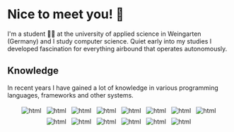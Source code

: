 # Nice to meet you! :wave:

I'm a student :man_student: at the university of applied science in Weingarten (Germany) and I study computer science.
Quiet early into my studies I developed fascination for everything airbound that operates autonomously.


## Knowledge
In recent years I have gained a lot of knowledge in various programming languages, frameworks and other systems.


<p align="center">
    <img src="https://img.shields.io/badge/python-3670A0?style=for-the-badge&logo=python&logoColor=ffdd54" alt="html" style="vertical-align:top; margin:4px">
    <img src="https://img.shields.io/badge/java-%23ED8B00.svg?style=for-the-badge&logo=java&logoColor=white" alt="html" style="vertical-align:top; margin:4px">
    <img src="https://img.shields.io/badge/c-%2300599C.svg?style=for-the-badge&logo=c&logoColor=white" alt="html" style="vertical-align:top; margin:4px">
    <img src="https://img.shields.io/badge/shell_script-%23121011.svg?style=for-the-badge&logo=gnu-bash&logoColor=white" alt="html" style="vertical-align:top; margin:4px">   
    <img src="https://img.shields.io/badge/OCTAVE-darkblue?style=for-the-badge&logo=octave&logoColor=fcd683" alt="html" style="vertical-align:top; margin:4px">   
    <img src="https://img.shields.io/badge/git-%23F05033.svg?style=for-the-badge&logo=git&logoColor=white" alt="html" style="vertical-align:top; margin:4px">
    <img src="https://img.shields.io/badge/Linux-FCC624?style=for-the-badge&logo=linux&logoColor=black" alt="html" style="vertical-align:top; margin:4px">
    <img src="https://img.shields.io/badge/ros-%230A0FF9.svg?style=for-the-badge&logo=ros&logoColor=white" alt="html" style="vertical-align:top; margin:4px">
    <img src="https://img.shields.io/badge/Keras-%23D00000.svg?style=for-the-badge&logo=Keras&logoColor=white" alt="html" style="vertical-align:top; margin:4px">
     <img src="https://img.shields.io/badge/opencv-%23white.svg?style=for-the-badge&logo=opencv&logoColor=white" alt="html" style="vertical-align:top; margin:4px">
    <img src="https://img.shields.io/badge/TensorFlow-%23FF6F00.svg?style=for-the-badge&logo=TensorFlow&logoColor=white" alt="html" style="vertical-align:top; margin:4px">
    <img src="https://img.shields.io/badge/scikit--learn-%23F7931E.svg?style=for-the-badge&logo=scikit-learn&logoColor=white" alt="html" style="vertical-align:top; margin:4px">
    <img src="https://img.shields.io/badge/pandas-%23150458.svg?style=for-the-badge&logo=pandas&logoColor=white" alt="html" style="vertical-align:top; margin:4px">
    <img src="https://img.shields.io/badge/numpy-%23013243.svg?style=for-the-badge&logo=numpy&logoColor=white" alt="html" style="vertical-align:top; margin:4px">
  <p/>


